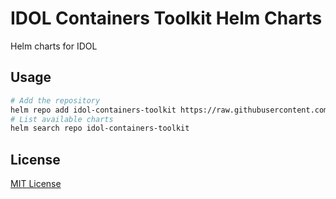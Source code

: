# IDOL Containers Toolkit Helm Charts

Helm charts for IDOL

## Usage

```sh
# Add the repository
helm repo add idol-containers-toolkit https://raw.githubusercontent.com/opentext-idol/idol-containers-toolkit/main/helm
# List available charts
helm search repo idol-containers-toolkit
```

## License

[MIT License](../LICENSE)
